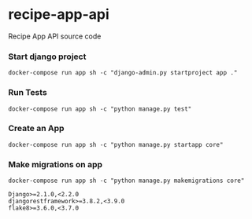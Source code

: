 # recipe-app-api
Recipe App API source code


### Start django project
```
docker-compose run app sh -c "django-admin.py startproject app ."
```

### Run Tests
```
docker-compose run app sh -c "python manage.py test"
```

### Create an App
```
docker-compose run app sh -c "python manage.py startapp core"
```

### Make migrations on app
```
docker-compose run app sh -c "python manage.py makemigrations core"
```



```
Django>=2.1.0,<2.2.0
djangorestframework>=3.8.2,<3.9.0
flake8>=3.6.0,<3.7.0
```